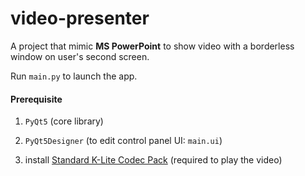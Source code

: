 # video-presenter
A project that mimic <b>MS PowerPoint</b> to show video with a borderless window on user's second screen.

Run <code>main.py</code> to launch the app.

<h4>Prerequisite</h4>

1. <code>PyQt5</code> (core library)

2. <code>PyQt5Designer</code> (to edit control panel UI: <code>main.ui</code>)

3. install <a href="https://codecguide.com/download_kl.htm">Standard K-Lite Codec Pack</a> (required to play the video)


